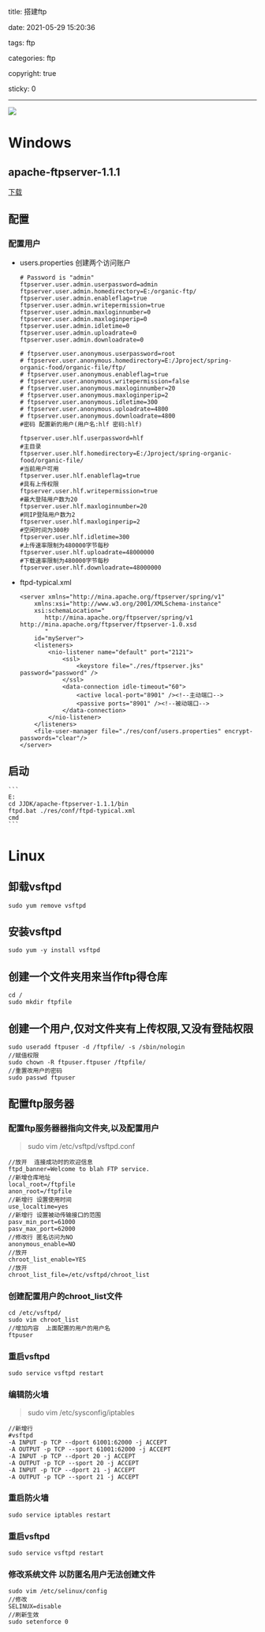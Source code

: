 title: 搭建ftp

date: 2021-05-29 15:20:36

tags: ftp

categories: ftp

copyright: true

sticky: 0

---

<span id="delete">

![](/images/banner/25.jpg)

</span>

<!--more-->

# Windows 

## apache-ftpserver-1.1.1

 [下载](http://mina.apache.org/ftpserver-project/download_1.1.1.html)

## 配置

### 配置用户

*  users.properties 创建两个访问账户

    ```
    # Password is "admin"
    ftpserver.user.admin.userpassword=admin
    ftpserver.user.admin.homedirectory=E:/organic-ftp/
    ftpserver.user.admin.enableflag=true
    ftpserver.user.admin.writepermission=true
    ftpserver.user.admin.maxloginnumber=0
    ftpserver.user.admin.maxloginperip=0
    ftpserver.user.admin.idletime=0
    ftpserver.user.admin.uploadrate=0
    ftpserver.user.admin.downloadrate=0
    
    # ftpserver.user.anonymous.userpassword=root
    # ftpserver.user.anonymous.homedirectory=E:/Jproject/spring-organic-food/organic-file/ftp/
    # ftpserver.user.anonymous.enableflag=true
    # ftpserver.user.anonymous.writepermission=false
    # ftpserver.user.anonymous.maxloginnumber=20
    # ftpserver.user.anonymous.maxloginperip=2
    # ftpserver.user.anonymous.idletime=300
    # ftpserver.user.anonymous.uploadrate=4800
    # ftpserver.user.anonymous.downloadrate=4800
    #密码 配置新的用户(用户名:hlf 密码:hlf)
    
    ftpserver.user.hlf.userpassword=hlf
    #主目录
    ftpserver.user.hlf.homedirectory=E:/Jproject/spring-organic-food/organic-file/
    #当前用户可用
    ftpserver.user.hlf.enableflag=true
    #具有上传权限
    ftpserver.user.hlf.writepermission=true
    #最大登陆用户数为20
    ftpserver.user.hlf.maxloginnumber=20
    #同IP登陆用户数为2
    ftpserver.user.hlf.maxloginperip=2
    #空闲时间为300秒
    ftpserver.user.hlf.idletime=300
    #上传速率限制为480000字节每秒
    ftpserver.user.hlf.uploadrate=48000000
    #下载速率限制为480000字节每秒
    ftpserver.user.hlf.downloadrate=48000000
    
    ```

* ftpd-typical.xml

    ```
    <server xmlns="http://mina.apache.org/ftpserver/spring/v1"
        xmlns:xsi="http://www.w3.org/2001/XMLSchema-instance"
        xsi:schemaLocation="
           http://mina.apache.org/ftpserver/spring/v1 http://mina.apache.org/ftpserver/ftpserver-1.0.xsd	
           "
        id="myServer">
        <listeners>
            <nio-listener name="default" port="2121">
                <ssl>
                    <keystore file="./res/ftpserver.jks" password="password" />
                </ssl>
                <data-connection idle-timeout="60">
                    <active local-port="8901" /><!--主动端口-->
                    <passive ports="8901" /><!--被动端口-->
                </data-connection>
            </nio-listener>
        </listeners>
        <file-user-manager file="./res/conf/users.properties" encrypt-passwords="clear"/>
    </server>
    ```
## 启动
    ```
    E:
    cd JJDK/apache-ftpserver-1.1.1/bin
    ftpd.bat ./res/conf/ftpd-typical.xml
    cmd
    ```
    
# Linux

## 卸载vsftpd

    sudo yum remove vsftpd 

## 安装vsftpd

    sudo yum -y install vsftpd

## 创建一个文件夹用来当作ftp得仓库
    cd /
    sudo mkdir ftpfile
    
## 创建一个用户,仅对文件夹有上传权限,又没有登陆权限

    sudo useradd ftpuser -d /ftpfile/ -s /sbin/nologin
    //赋值权限
    sudo chown -R ftpuser.ftpuser /ftpfile/
    //重置改用户的密码
    sudo passwd ftpuser
    
## 配置ftp服务器

### 配置ftp服务器器指向文件夹,以及配置用户
> sudo vim /etc/vsftpd/vsftpd.conf
    
    //放开  连接成功时的欢迎信息
    ftpd_banner=Welcome to blah FTP service.
    //新增仓库地址
    local_root=/ftpfile
    anon_root=/ftpfile
    //新增行 设置使用时间
    use_localtime=yes
    //新增行 设置被动传输接口的范围
    pasv_min_port=61000
    pasv_max_port=62000
    //修改行 匿名访问为NO
    anonymous_enable=NO
    //放开 
    chroot_list_enable=YES
    //放开
    chroot_list_file=/etc/vsftpd/chroot_list

### 创建配置用户的chroot_list文件

    cd /etc/vsftpd/
    sudo vim chroot_list
    //增加内容  上面配置的用户的用户名
    ftpuser
    
### 重启vsftpd

    sudo service vsftpd restart
    
### 编辑防火墙
> sudo vim /etc/sysconfig/iptables

    //新增行
    #vsftpd
    -A INPUT -p TCP --dport 61001:62000 -j ACCEPT
    -A OUTPUT -p TCP --sport 61001:62000 -j ACCEPT
    -A INPUT -p TCP --dport 20 -j ACCEPT
    -A OUTPUT -p TCP --sport 20 -j ACCEPT
    -A INPUT -p TCP --dport 21 -j ACCEPT
    -A OUTPUT -p TCP --sport 21 -j ACCEPT

### 重启防火墙

    sudo service iptables restart
    
### 重启vsftpd

    sudo service vsftpd restart

### 修改系统文件  以防匿名用户无法创建文件

    sudo vim /etc/selinux/config 
    //修改
    SELINUX=disable
    //刷新生效
    sudo setenforce 0